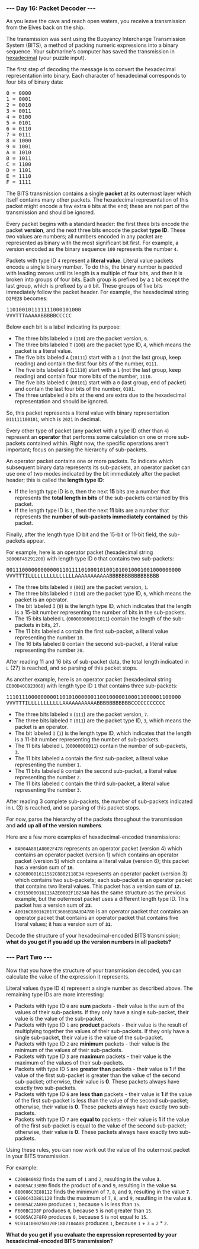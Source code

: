 ### --- Day 16: Packet Decoder ---

As you leave the cave and reach open waters, you receive a transmission from the Elves back on the
ship.

The transmission was sent using the Buoyancy Interchange Transmission System (BITS), a method of
packing numeric expressions into a binary sequence. Your submarine's computer has saved the
transmission in [hexadecimal](https://en.wikipedia.org/wiki/Hexadecimal) (your puzzle input).

The first step of decoding the message is to convert the hexadecimal representation into binary.
Each character of hexadecimal corresponds to four bits of binary data:

<pre>
0 = 0000
1 = 0001
2 = 0010
3 = 0011
4 = 0100
5 = 0101
6 = 0110
7 = 0111
8 = 1000
9 = 1001
A = 1010
B = 1011
C = 1100
D = 1101
E = 1110
F = 1111
</pre>

The BITS transmission contains a single <b>packet</b> at its outermost layer which itself contains
many other packets. The hexadecimal representation of this packet might encode a few extra
<code>0</code> bits at the end; these are not part of the transmission and should be ignored.

Every packet begins with a standard header: the first three bits encode the packet <b>version</b>,
and the next three bits encode the packet <b>type ID</b>. These two values are numbers; all numbers
encoded in any packet are represented as binary with the most significant bit first. For example, a
version encoded as the binary sequence <code>100</code> represents the number <code>4</code>.

Packets with type ID <code>4</code> represent a <b>literal value</b>. Literal value packets encode a
single binary number. To do this, the binary number is padded with leading zeroes until its length
is a multiple of four bits, and then it is broken into groups of four bits. Each group is prefixed
by a <code>1</code> bit except the last group, which is prefixed by a <code>0</code> bit. These
groups of five bits immediately follow the packet header. For example, the hexadecimal string
<code>D2FE28</code> becomes:

<pre>
110100101111111000101000
VVVTTTAAAAABBBBBCCCCC
</pre>

Below each bit is a label indicating its purpose:

- The three bits labeled <code>V</code> (<code>110</code>) are the packet version, <code>6</code>.
- The three bits labeled <code>T</code> (<code>100</code>) are the packet type ID, <code>4</code>,
  which means the packet is a literal value.
- The five bits labeled <code>A</code> (<code>10111</code>) start with a <code>1</code> (not the
  last group, keep reading) and contain the first four bits of the number, <code>0111</code>.
- The five bits labeled <code>B</code> (<code>11110</code>) start with a <code>1</code> (not the
  last group, keep reading) and contain four more bits of the number, <code>1110</code>.
- The five bits labeled <code>C</code> (<code>00101</code>) start with a <code>0</code> (last group,
  end of packet) and contain the last four bits of the number, <code>0101</code>.
- The three unlabeled <code>0</code> bits at the end are extra due to the hexadecimal representation
  and should be ignored.

So, this packet represents a literal value with binary representation <code>011111100101</code>,
which is <code>2021</code> in decimal.

Every other type of packet (any packet with a type ID other than <code>4</code>) represent an
<b>operator</b> that performs some calculation on one or more sub-packets contained within. Right
now, the specific operations aren't important; focus on parsing the hierarchy of sub-packets.

An operator packet contains one or more packets. To indicate which subsequent binary data represents
its sub-packets, an operator packet can use one of two modes indicated by the bit immediately after
the packet header; this is called the <b>length type ID</b>:

- If the length type ID is <code>0</code>, then the next <b>15</b> bits are a number that represents
  the <b>total length in bits</b> of the sub-packets contained by this packet.
- If the length type ID is <code>1</code>, then the next <b>11</b> bits are a number that represents
  the <b>number of sub-packets immediately contained</b> by this packet.

Finally, after the length type ID bit and the 15-bit or 11-bit field, the sub-packets appear.

For example, here is an operator packet (hexadecimal string <code>38006F45291200</code>) with length
type ID <code>0</code> that contains two sub-packets:

<pre>
00111000000000000110111101000101001010010001001000000000
VVVTTTILLLLLLLLLLLLLLLAAAAAAAAAAABBBBBBBBBBBBBBBB
</pre>

- The three bits labeled <code>V</code> (<code>001</code>) are the packet version, <code>1</code>.
- The three bits labeled <code>T</code> (<code>110</code>) are the packet type ID, <code>6</code>,
  which means the packet is an operator.
- The bit labeled <code>I</code> (<code>0</code>) is the length type ID, which indicates that the
  length is a 15-bit number representing the number of bits in the sub-packets.
- The 15 bits labeled <code>L</code> (<code>000000000011011</code>) contain the length of the
  sub-packets in bits, <code>27</code>.
- The 11 bits labeled <code>A</code> contain the first sub-packet, a literal value representing the
  number <code>10</code>.
- The 16 bits labeled <code>B</code> contain the second sub-packet, a literal value representing the
  number <code>20</code>.

After reading 11 and 16 bits of sub-packet data, the total length indicated in <code>L</code> (27)
is reached, and so parsing of this packet stops.

As another example, here is an operator packet (hexadecimal string <code>EE00D40C823060</code>) with
length type ID <code>1</code> that contains three sub-packets:

<pre>
11101110000000001101010000001100100000100011000001100000
VVVTTTILLLLLLLLLLLAAAAAAAAAAABBBBBBBBBBBCCCCCCCCCCC
</pre>

- The three bits labeled <code>V</code> (<code>111</code>) are the packet version, <code>7</code>.
- The three bits labeled <code>T</code> (<code>011</code>) are the packet type ID, <code>3</code>,
  which means the packet is an operator.
- The bit labeled <code>I</code> (<code>1</code>) is the length type ID, which indicates that the
  length is a 11-bit number representing the number of sub-packets.
- The 11 bits labeled <code>L</code> (<code>00000000011</code>) contain the number of sub-packets,
  <code>3</code>.
- The 11 bits labeled <code>A</code> contain the first sub-packet, a literal value representing the
  number <code>1</code>.
- The 11 bits labeled <code>B</code> contain the second sub-packet, a literal value representing the
  number <code>2</code>.
- The 11 bits labeled <code>C</code> contain the third sub-packet, a literal value representing the
  number <code>3</code>.

After reading 3 complete sub-packets, the number of sub-packets indicated in <code>L</code> (3) is
reached, and so parsing of this packet stops.

For now, parse the hierarchy of the packets throughout the transmission and <b>add up all of the
version numbers</b>.

Here are a few more examples of hexadecimal-encoded transmissions:

- <code>8A004A801A8002F478</code> represents an operator packet (version 4) which contains an
  operator packet (version 1) which contains an operator packet (version 5) which contains a literal
  value (version 6); this packet has a version sum of <code><b>16</b></code>.
- <code>620080001611562C8802118E34</code> represents an operator packet (version 3) which contains
  two sub-packets; each sub-packet is an operator packet that contains two literal values. This
  packet has a version sum of <code><b>12</b></code>.
- <code>C0015000016115A2E0802F182340</code> has the same structure as the previous example, but the
  outermost packet uses a different length type ID. This packet has a version sum of
  <code><b>23</b></code>.
- <code>A0016C880162017C3686B18A3D4780</code> is an operator packet that contains an operator packet
  that contains an operator packet that contains five literal values; it has a version sum of
  <code><b>31</b></code>.

Decode the structure of your hexadecimal-encoded BITS transmission; <b>what do you get if you add up
the version numbers in all packets?</b>

### --- Part Two ---

Now that you have the structure of your transmission decoded, you can calculate the value of the
expression it represents.

Literal values (type ID <code>4</code>) represent a single number as described above. The remaining
type IDs are more interesting:

- Packets with type ID <code>0</code> are <b>sum</b> packets - their value is the sum of the values
  of their sub-packets. If they only have a single sub-packet, their value is the value of the
  sub-packet.
- Packets with type ID <code>1</code> are <b>product</b> packets - their value is the result of
  multiplying together the values of their sub-packets. If they only have a single sub-packet, their
  value is the value of the sub-packet.
- Packets with type ID <code>2</code> are <b>minimum</b> packets - their value is the minimum of the
  values of their sub-packets.
- Packets with type ID <code>3</code> are <b>maximum</b> packets - their value is the maximum of the
  values of their sub-packets.
- Packets with type ID <code>5</code> are <b>greater than</b> packets - their value is <b>1</b> if
  the value of the first sub-packet is greater than the value of the second sub-packet; otherwise,
  their value is <b>0</b>. These packets always have exactly two sub-packets.
- Packets with type ID <code>6</code> are <b>less than</b> packets - their value is <b>1</b> if the
  value of the first sub-packet is less than the value of the second sub-packet; otherwise, their
  value is <b>0</b>. These packets always have exactly two sub-packets.
- Packets with type ID <code>7</code> are <b>equal to</b> packets - their value is <b>1</b> if the
  value of the first sub-packet is equal to the value of the second sub-packet; otherwise, their
  value is <b>0</b>. These packets always have exactly two sub-packets.

Using these rules, you can now work out the value of the outermost packet in your BITS transmission.

For example:

- <code>C200B40A82</code> finds the sum of <code>1</code> and <code>2</code>, resulting in the value
  <code><b>3</b></code>.
- <code>04005AC33890</code> finds the product of <code>6</code> and <code>9</code>, resulting in the
  value <code><b>54</b></code>.
- <code>880086C3E88112</code> finds the minimum of <code>7</code>, <code>8</code>, and
  <code>9</code>, resulting in the value <code><b>7</b></code>.
- <code>CE00C43D881120</code> finds the maximum of <code>7</code>, <code>8</code>, and
  <code>9</code>, resulting in the value <code><b>9</b></code>.
- <code>D8005AC2A8F0</code> produces <code>1</code>, because <code>5</code> is less than
  <code>15</code>.
- <code>F600BC2D8F</code> produces <code>0</code>, because <code>5</code> is not greater than
  <code>15</code>.
- <code>9C005AC2F8F0</code> produces <code>0</code>, because <code>5</code> is not equal to
  <code>15</code>.
- <code>9C0141080250320F1802104A08</code> produces <code>1</code>, because <code>1</code> +
  <code>3</code> = <code>2</code> * <code>2</code>.

<b>What do you get if you evaluate the expression represented by your hexadecimal-encoded BITS
transmission?</b>